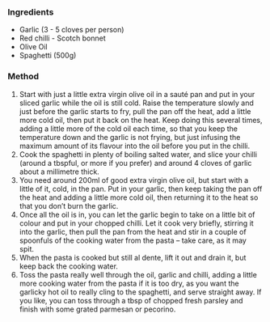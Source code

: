 ### Ingredients 

* Garlic (3 - 5 cloves per person)
* Red chilli - Scotch bonnet
* Olive Oil
* Spaghetti (500g)

### Method

1. Start with just a little extra virgin olive oil in a sauté pan and put in your sliced garlic while the oil is still cold. Raise the temperature slowly and just before the garlic starts to fry, pull the pan off the heat, add a little more cold oil, then put it back on the heat. Keep doing this several times, adding a little more of the cold oil each time, so that you keep the temperature down and the garlic is not frying, but just infusing the maximum amount of its flavour into the oil before you put in the chilli.
2. Cook the spaghetti in plenty of boiling salted water, and slice your chilli (around a tbspful, or more if you prefer) and around 4 cloves of garlic about a millimetre thick.
3. You need around 200ml of good extra virgin olive oil, but start with a little of it, cold, in the pan. Put in your garlic, then keep taking the pan off the heat and adding a little more cold oil, then returning it to the heat so that you don’t burn the garlic.
4. Once all the oil is in, you can let the garlic begin to take on a little bit of colour and put in your chopped chilli. Let it cook very briefly, stirring it into the garlic, then pull the pan from the heat and stir in a couple of spoonfuls of the cooking water from the pasta – take care, as it may spit.
5. When the pasta is cooked but still al dente, lift it out and drain it, but keep back the cooking water.
6. Toss the pasta really well through the oil, garlic and chilli, adding a little more cooking water from the pasta if it is too dry, as you want the garlicky hot oil to really cling to the spaghetti, and serve straight away. If you like, you can toss through a tbsp of chopped fresh parsley and finish with some grated parmesan or pecorino.